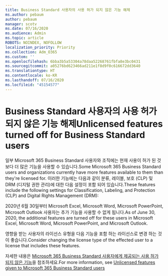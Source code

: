 ```yaml
---
title: Business Standard 사용자의 사용 허가 되지 않은 기능 해제
ms.author: pebaum
author: pebaum
manager: scotv
ms.date: 07/16/2020
ms.audience: Admin
ms.topic: article
ROBOTS: NOINDEX, NOFOLLOW
localization_priority: Priority
ms.collection: Adm_O365
ms.custom: ''
ms.openlocfilehash: 6bba3b5a53304a78daa52268761fbfa8e3bc0431
ms.sourcegitcommit: a05276bd623466ad211e1f8d9f0c616672dd3640
ms.translationtype: HT
ms.contentlocale: ko-KR
ms.lasthandoff: 07/16/2020
ms.locfileid: "45154577"
---
```

# <a name="unlicensed-features-turned-off-for-business-standard-users"></a><span data-ttu-id="7ad93-102">Business Standard 사용자의 사용 허가 되지 않은 기능 해제</span><span class="sxs-lookup"><span data-stu-id="7ad93-102">Unlicensed features turned off for Business Standard users</span></span>

<span data-ttu-id="7ad93-103">일부 Microsoft 365 Business Standard 사용자와 조직에는 현재 사용이 허가 된 것 보다 더 많은 기능을 사용할 수 있습니다.</span><span class="sxs-lookup"><span data-stu-id="7ad93-103">Some Microsoft 365 Business Standard users and organizations currently have more features available to them than they're licensed for.</span></span> <span data-ttu-id="7ad93-104">이러한 기능에는 다음과 같이 분류, 레이블, 보호 (CLP) 및 DRM (디지털 권한 관리)에 대한 다음 설정이 포함 되어 있습니다.</span><span class="sxs-lookup"><span data-stu-id="7ad93-104">These features include the following settings for Classification, Labeling, and Protection (CLP) and Digital Rights Management (DRM):</span></span>
    
<span data-ttu-id="7ad93-105">2020년 6월 30일부터 Microsoft Excel, Microsoft Word, Microsoft PowerPoint, Microsoft Outlook 사용자는 추가 기능을 사용할 수 없게 됩니다.</span><span class="sxs-lookup"><span data-stu-id="7ad93-105">As of June 30, 2020, the additional features are turned off for these users in Microsoft Excel, Microsoft Word, Microsoft PowerPoint, and Microsoft Outlook.</span></span>

<span data-ttu-id="7ad93-106">영향을 받는 사용자의 라이선스 유형을 다음 기능을 포함 하는 라이선스로 변경 하는 것이 좋습니다.</span><span class="sxs-lookup"><span data-stu-id="7ad93-106">Consider changing the license type of the effected user to a license that includes these features.</span></span> 

<span data-ttu-id="7ad93-107">자세한 내용은 [Microsoft 365 Business Standard 사용자에게 제공되는 사용 허가 되지 않은 기능](https://support.microsoft.com/help/4568654/extra-features-to-be-turned-off-for-microsoft-365-business-standard?preview)을 참조하세요.</span><span class="sxs-lookup"><span data-stu-id="7ad93-107">For more information, see [Unlicensed features given to Microsoft 365 Business Standard users](https://support.microsoft.com/help/4568654/extra-features-to-be-turned-off-for-microsoft-365-business-standard?preview)</span></span>